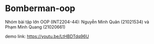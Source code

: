 # Bomberman-oop
Nhóm bài tập lớn OOP (INT2204-44): Nguyễn Minh Quân (21021534) và Phạm Minh Quang (21020661)

demo link: https://youtu.be/LtHBDTdq96U
